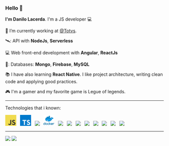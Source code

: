 ### Hello 👋

**I'm Danilo Lacerda**. I'm a JS developer 💻

🏢 I’m currently working at [@Totvs](https://github.com/totvs).

🛰️: API with **NodeJs**, **Serverless** <br/>

💻 Web front-end development with **Angular**, **ReactJs** <br/>

💽: Databases: **Mongo**, **Firebase**, **MySQL** <br/>

📚 I have also learning **React Native**. I like project architecture, writing clean code and applying good practices.

🎮 I'm a gamer and my favorite game is Legue of legends.

---

Technologies that i known:

<p>  
<img src="https://raw.githubusercontent.com/github/explore/80688e429a7d4ef2fca1e82350fe8e3517d3494d/topics/javascript/javascript.png" height="35px"/>
&nbsp;  
<img src="https://raw.githubusercontent.com/github/explore/80688e429a7d4ef2fca1e82350fe8e3517d3494d/topics/typescript/typescript.png" height="35px"/>
&nbsp;
<img src="https://appmasters.io/static/react-47ce6e77f039020ee2e76a10c1e988e9.png" height="35px"/> 
&nbsp;
<img src="https://raw.githubusercontent.com/github/explore/80688e429a7d4ef2fca1e82350fe8e3517d3494d/topics/docker/docker.png" height="35px"/>
&nbsp;
<img src="https://www.mysql.com/common/logos/logo-mysql-170x115.png" height="35px"/>
&nbsp;
<img src="https://img.icons8.com/color/452/mongodb.png" height="35px"/>
&nbsp;
<img src="https://img.icons8.com/color/452/firebase.png" height="35px" />   
&nbsp;
<img src="https://sdtimes.com/wp-content/uploads/2018/04/1_tfZa4vsI6UusJYt_fzvGnQ.png" height="35px" />   
&nbsp;
<img src="https://seeklogo.com/images/J/jest-logo-F9901EBBF7-seeklogo.com.png" height="35px" />   
&nbsp;
<img src="https://upload.wikimedia.org/wikipedia/en/thumb/2/22/Logo_jasmine.svg/1200px-Logo_jasmine.svg.png" height="35px" />   
&nbsp;
<img src="https://gitlab.com/uploads/-/system/project/avatar/15112583/serverless_framework.png" height="35px" />
&nbsp;
<img src="https://www.globalmind.com.br/wp-content/uploads/2021/04/1024px-AWS_Simple_Icons_AWS_Cloud.svg.png" height="35px" />
&nbsp;
</p>

---

<a href="https://linkedin.com/in/daniilolacerda"><img src="https://img.shields.io/badge/linkedin-0077B5.svg?style=for-the-badge&logo=linkedin&logoColor=white"></a>
<a href="https://instagram.com/daniilolacerda"><img src="https://img.shields.io/badge/instagram-E4405F.svg?style=for-the-badge&logo=instagram&logoColor=white"></a>
